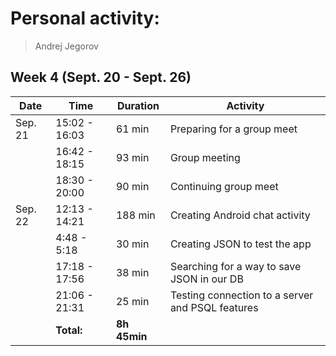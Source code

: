 # Personal activity:
> Andrej Jegorov

## Week 4 (Sept. 20 - Sept. 26)

| **Date**  | **Time**      | **Duration**  | **Activity** |
| --------  | ------------- | ------------  | ------------ |
| Sep. 21   | 15:02 - 16:03 | 61 min        | Preparing for a group meet |
|           | 16:42 - 18:15 | 93 min        | Group meeting |
|           | 18:30 - 20:00 | 90 min        | Continuing group meet |
| Sep. 22   | 12:13 - 14:21 | 188 min       | Creating Android chat activity |
|           | 4:48 - 5:18   | 30 min        | Creating JSON to test the app |
|           | 17:18 - 17:56 | 38 min        | Searching for a way to save JSON in our DB |
|           | 21:06 - 21:31 | 25 min        | Testing connection to a server and PSQL features |
|  | **Total:** | **8h 45min** | |